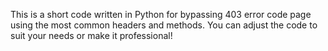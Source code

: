 This is a short code written in Python for bypassing 403 error code page using the most common headers and methods. You can adjust the code to suit your needs or make it professional!
